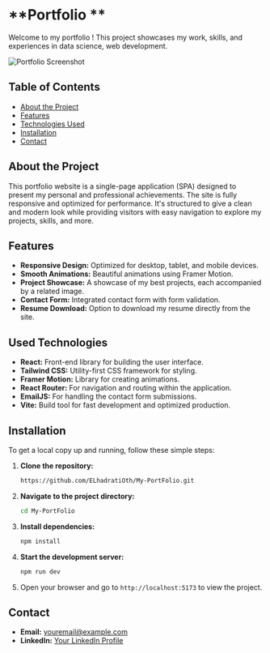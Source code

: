 # **Portfolio **

Welcome to my portfolio ! This project showcases my work, skills, and experiences in data science, web development.

![Portfolio Screenshot](path/to/screenshot.png)

## **Table of Contents**

- [About the Project](#about-the-project)
- [Features](#features)
- [Technologies Used](#technologies-used)
- [Installation](#installation)
- [Contact](#contact)

## **About the Project**

This portfolio website is a single-page application (SPA) designed to present my personal and professional achievements. The site is fully responsive and optimized for performance. It's structured to give a clean and modern look while providing visitors with easy navigation to explore my projects, skills, and more.

## **Features**

- **Responsive Design:** Optimized for desktop, tablet, and mobile devices.
- **Smooth Animations:** Beautiful animations using Framer Motion.
- **Project Showcase:** A showcase of my best projects, each accompanied by a related image.
- **Contact Form:** Integrated contact form with form validation. 
- **Resume Download:** Option to download my resume directly from the site.


## **Used Technologies**

- **React:** Front-end library for building the user interface.
- **Tailwind CSS:** Utility-first CSS framework for styling.
- **Framer Motion:** Library for creating animations.
- **React Router:** For navigation and routing within the application.
- **EmailJS:** For handling the contact form submissions.
- **Vite:** Build tool for fast development and optimized production.

## **Installation**

To get a local copy up and running, follow these simple steps:

1. **Clone the repository:**
   ```sh
   https://github.com/ELhadratiOth/My-PortFolio.git
   ```

2. **Navigate to the project directory:**
   ```sh
   cd My-PortFolio
   ```

3. **Install dependencies:**
   ```sh
   npm install
   ```

4. **Start the development server:**
   ```sh
   npm run dev
   ```

5. Open your browser and go to `http://localhost:5173` to view the project.


## **Contact**
- **Email:** [youremail@example.com](mailto:othmanelhadrari@gmail.com)
- **LinkedIn:** [Your LinkedIn Profile](https://www.linkedin.com/in/othman-el-hadrati-91aa98243)
